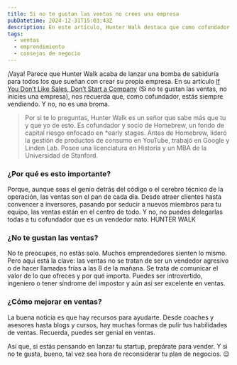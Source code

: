 ```yaml
---
title: Si no te gustan las ventas no crees una empresa
pubDatetime: 2024-12-31T15:03:43Z
description: En este artículo, Hunter Walk destaca que como cofundador siempre estás vendiendo a clientes, inversores, prensa, equipo y socios. Aunque no seas un vendedor nato, es esencial comunicar el valor de tu empresa y su dirección. Incluso los introvertidos o ingenieros pueden ser excelentes en ventas. Evitar las ventas perjudica a tu equipo y a ti mismo. Existen recursos para mejorar en este aspecto.
tags:
  - ventas
  - emprendimiento
  - consejos de negocio
---
```


¡Vaya! Parece que Hunter Walk acaba de lanzar una bomba de sabiduría para todos los que sueñan con crear su propia empresa. En su artículo [If You Don’t Like Sales, Don’t Start a Company](https://hunterwalk.com/2024/12/30/if-you-dont-like-sales-dont-start-a-company/) (Si no te gustan las ventas, no inicies una empresa), nos recuerda que, como cofundador, estás siempre vendiendo. Y no, no es una broma.

> Por si te lo preguntas, Hunter Walk es un señor que sabe más que tu y que yo de esto. Es cofundador y socio de Homebrew, un fondo de capital riesgo enfocado en \*early stages. Antes de Homebrew, lideró la gestión de productos de consumo en YouTube, trabajó en Google y Linden Lab. Posee una licenciatura en Historia y un MBA de la Universidad de Stanford.

### ¿Por qué es esto importante?

Porque, aunque seas el genio detrás del código o el cerebro técnico de la operación, las ventas son el pan de cada día. Desde atraer clientes hasta convencer a inversores, pasando por seducir a nuevos miembros para tu equipo, las ventas están en el centro de todo. Y no, no puedes delegarlas todas a tu cofundador que es un vendedor nato.
HUNTER WALK

### ¿No te gustan las ventas?

No te preocupes, no estás solo. Muchos emprendedores sienten lo mismo. Pero aquí está la clave: las ventas no se tratan de ser un vendedor agresivo o de hacer llamadas frías a las 8 de la mañana. Se trata de comunicar el valor de lo que ofreces y por qué importa. Puedes ser introvertido, ingeniero o tener síndrome del impostor y aún así ser excelente en ventas.

### ¿Cómo mejorar en ventas?

La buena noticia es que hay recursos para ayudarte. Desde coaches y asesores hasta blogs y cursos, hay muchas formas de pulir tus habilidades de ventas. Recuerda, puedes ser genial en ventas.

Así que, si estás pensando en lanzar tu startup, prepárate para vender. Y si no te gusta, bueno, tal vez sea hora de reconsiderar tu plan de negocios. 😉
